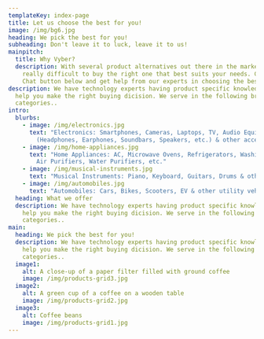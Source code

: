 ```yaml
---
templateKey: index-page
title: Let us choose the best for you!
image: /img/bg6.jpg
heading: We pick the best for you!
subheading: Don't leave it to luck, leave it to us!
mainpitch:
  title: Why Vyber?
  description: With several product alternatives out there in the market, it's
    really difficult to buy the right one that best suits your needs. Click the
    Chat button below and get help from our experts in choosing the best.
description: We have technology experts having product specific knowledge to
  help you make the right buying dicision. We serve in the following broad
  categories..
intro:
  blurbs:
    - image: /img/electronics.jpg
      text: "Electronics: Smartphones, Cameras, Laptops, TV, Audio Equipment
        (Headphones, Earphones, Soundbars, Speakers, etc.) & other accessories"
    - image: /img/home-appliances.jpg
      text: "Home Appliances: AC, Microwave Ovens, Refrigerators, Washing Machines,
        Air Purifiers, Water Purifiers, etc."
    - image: /img/musical-instruments.jpg
      text: "Musical Instruments: Piano, Keyboard, Guitars, Drums & others"
    - image: /img/automobiles.jpg
      text: "Automobiles: Cars, Bikes, Scooters, EV & other utility vehicles"
  heading: What we offer
  description: We have technology experts having product specific knowledge to
    help you make the right buying dicision. We serve in the following broad
    categories..
main:
  heading: We pick the best for you!
  description: We have technology experts having product specific knowledge to
    help you make the right buying dicision. We serve in the following broad
    categories..
  image1:
    alt: A close-up of a paper filter filled with ground coffee
    image: /img/products-grid3.jpg
  image2:
    alt: A green cup of a coffee on a wooden table
    image: /img/products-grid2.jpg
  image3:
    alt: Coffee beans
    image: /img/products-grid1.jpg
---
```

